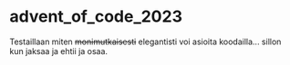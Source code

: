# advent_of_code_2023
 
Testaillaan miten ~~monimutkaisesti~~ elegantisti voi asioita koodailla... sillon kun jaksaa ja ehtii ja osaa.
